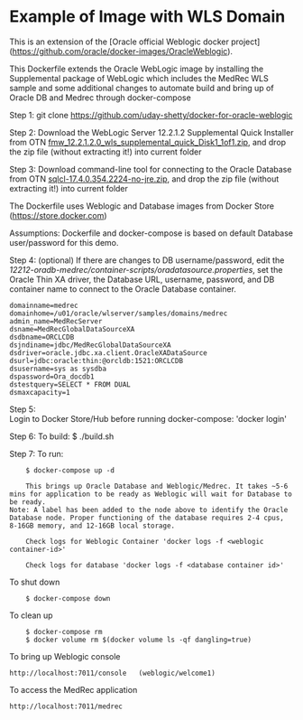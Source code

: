 Example of Image with WLS Domain
================================

This is an  extension of the [Oracle official Weblogic docker project] (https://github.com/oracle/docker-images/OracleWeblogic).

This Dockerfile extends the Oracle WebLogic image by installing the Supplemental package of WebLogic which includes the MedRec WLS sample and some additional changes to automate build and bring up of Oracle DB and Medrec through docker-compose

Step 1: 
git clone https://github.com/uday-shetty/docker-for-oracle-weblogic

Step 2: 
Download the WebLogic Server 12.2.1.2 Supplemental Quick Installer from OTN [fmw_12.2.1.2.0_wls_supplemental_quick_Disk1_1of1.zip](http://www.oracle.com/technetwork/middleware/weblogic/downloads/wls-for-dev-1703574.html), and drop the zip file (without extracting it!) into current folder

Step 3:
Download command-line tool for connecting to the Oracle Database from OTN [sqlcl-17.4.0.354.2224-no-jre.zip](http://www.oracle.com/technetwork/developer-tools/sqlcl/downloads/index.html), and drop the zip file (without extracting it!) into current folder

The Dockerfile uses Weblogic and Database images from Docker Store (https://store.docker.com)

Assumptions: Dockerfile and docker-compose is based on  default Database user/password for this demo.

Step 4: (optional)
If there are changes to DB username/password, edit the *12212-oradb-medrec/container-scripts/oradatasource.properties*, set the Oracle Thin XA driver, the Database URL, username, password, and DB container name to connect to the Oracle Database container.

```
domainname=medrec
domainhome=/u01/oracle/wlserver/samples/domains/medrec
admin_name=MedRecServer
dsname=MedRecGlobalDataSourceXA
dsdbname=ORCLCDB
dsjndiname=jdbc/MedRecGlobalDataSourceXA
dsdriver=oracle.jdbc.xa.client.OracleXADataSource
dsurl=jdbc:oracle:thin:@orcldb:1521:ORCLCDB
dsusername=sys as sysdba
dspassword=Ora_docdb1
dstestquery=SELECT * FROM DUAL
dsmaxcapacity=1
```

Step 5:  
Login to Docker Store/Hub before running docker-compose: 'docker login'

Step 6:
To build:
	$ ./build.sh

Step 7:
To run:

        $ docker-compose up -d

        This brings up Oracle Database and Weblogic/Medrec. It takes ~5-6 mins for application to be ready as Weblogic will wait for Database to be ready. 
	Note: A label has been added to the node above to identify the Oracle Database node. Proper functioning of the database requires 2-4 cpus, 8-16GB memory, and 12-16GB local storage.

        Check logs for Weblogic Container 'docker logs -f <weblogic container-id>'

        Check logs for database 'docker logs -f <database container id>' 

To shut down

        $ docker-compose down

To clean up

        $ docker-compose rm
        $ docker volume rm $(docker volume ls -qf dangling=true)


To bring up Weblogic console

	http://localhost:7011/console   (weblogic/welcome1)

To access the MedRec application

	http://localhost:7011/medrec

